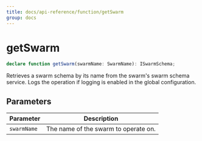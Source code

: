 ```yaml
---
title: docs/api-reference/function/getSwarm
group: docs
---
```


# getSwarm

```ts
declare function getSwarm(swarmName: SwarmName): ISwarmSchema;
```

Retrieves a swarm schema by its name from the swarm's swarm schema service.
Logs the operation if logging is enabled in the global configuration.

## Parameters

| Parameter | Description |
|-----------|-------------|
| `swarmName` | The name of the swarm to operate on. |

